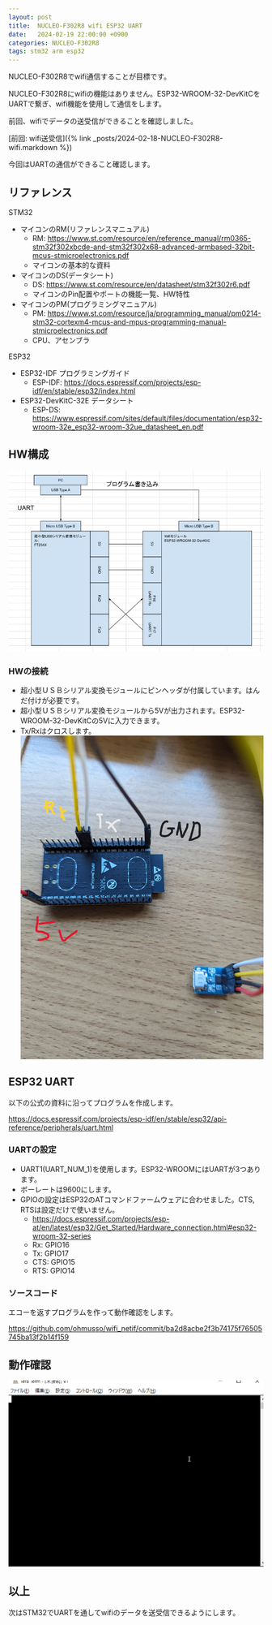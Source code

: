 ```yaml
---
layout: post
title:  NUCLEO-F302R8 wifi ESP32 UART
date:   2024-02-19 22:00:00 +0900
categories: NUCLEO-F302R8
tags: stm32 arm esp32
---
```


NUCLEO-F302R8でwifi通信することが目標です。

NUCLEO-F302R8にwifiの機能はありません。ESP32-WROOM-32-DevKitCをUARTで繋ぎ、wifi機能を使用して通信をします。

前回、wifiでデータの送受信ができることを確認しました。

[前回: wifi送受信]({% link _posts/2024-02-18-NUCLEO-F302R8-wifi.markdown %})

今回はUARTの通信ができること確認します。

## リファレンス

STM32

* マイコンのRM(リファレンスマニュアル)
  * RM: <https://www.st.com/resource/en/reference_manual/rm0365-stm32f302xbcde-and-stm32f302x68-advanced-armbased-32bit-mcus-stmicroelectronics.pdf>
  * マイコンの基本的な資料
* マイコンのDS(データシート)
  * DS: <https://www.st.com/resource/en/datasheet/stm32f302r6.pdf>
  * マイコンのPin配置やポートの機能一覧、HW特性
* マイコンのPM(プログラミングマニュアル)
  * PM: <https://www.st.com/resource/ja/programming_manual/pm0214-stm32-cortexm4-mcus-and-mpus-programming-manual-stmicroelectronics.pdf>
  * CPU、アセンブラ

ESP32

* ESP32-IDF プログラミングガイド
  * ESP-IDF: <https://docs.espressif.com/projects/esp-idf/en/stable/esp32/index.html>
* ESP32-DevKitC-32E データシート
  * ESP-DS: <https://www.espressif.com/sites/default/files/documentation/esp32-wroom-32e_esp32-wroom-32ue_datasheet_en.pdf>

## HW構成

![HW構成](/assets//images/image-2024-02-20-esp-uart-hw.png)

### HWの接続

* 超小型ＵＳＢシリアル変換モジュールにピンヘッダが付属しています。はんだ付けが必要です。
* 超小型ＵＳＢシリアル変換モジュールから5Vが出力されます。ESP32-WROOM-32-DevKitCの5Vに入力できます。
* Tx/Rxはクロスします。
![HWの接続](/assets/images/image-2024-01-14-hw-connection.jpg)

## ESP32 UART

以下の公式の資料に沿ってプログラムを作成します。

<https://docs.espressif.com/projects/esp-idf/en/stable/esp32/api-reference/peripherals/uart.html>

### UARTの設定

* UART1(UART_NUM_1)を使用します。ESP32-WROOMにはUARTが3つあります。
* ボーレートは9600にします。
* GPIOの設定はESP32のATコマンドファームウェアに合わせました。CTS, RTSは設定だけで使いません。
  * <https://docs.espressif.com/projects/esp-at/en/latest/esp32/Get_Started/Hardware_connection.html#esp32-wroom-32-series>
  * Rx: GPIO16
  * Tx: GPIO17
  * CTS: GPIO15
  * RTS: GPIO14

### ソースコード

エコーを返すプログラムを作って動作確認をします。

<https://github.com/ohmusso/wifi_netif/commit/ba2d8acbe2f3b74175f76505745ba13f2b14f159>

## 動作確認

![構成図](/assets//images/image-2024-02-20-esp-uart.gif)

## 以上

次はSTM32でUARTを通してwifiのデータを送受信できるようにします。
